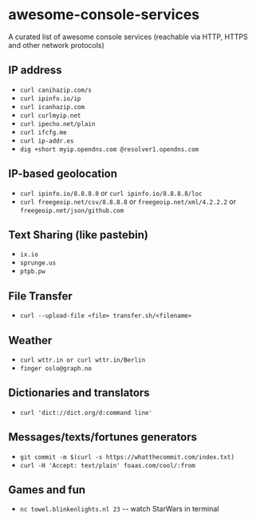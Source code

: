 # awesome-console-services
A curated list of awesome console services (reachable via HTTP, HTTPS and other network protocols)


## IP address

* `curl canihazip.com/s`
* `curl ipinfo.io/ip`
* `curl icanhazip.com`
* `curl curlmyip.net`
* `curl ipecho.net/plain`
* `curl ifcfg.me`
* `curl ip-addr.es`
* `dig +short myip.opendns.com @resolver1.opendns.com`

## IP-based geolocation

* `curl ipinfo.io/8.8.8.8` or `curl ipinfo.io/8.8.8.8/loc`
* `curl freegeoip.net/csv/8.8.8.8` or `freegeoip.net/xml/4.2.2.2` or `freegeoip.net/json/github.com`

## Text Sharing (like pastebin)

* `ix.io`
* `sprunge.us`
* `ptpb.pw`

## File Transfer

* `curl --upload-file <file> transfer.sh/<filename>`

## Weather 

* `curl wttr.in or curl wttr.in/Berlin`
* `finger oslo@graph.no`

## Dictionaries and translators

* `curl 'dict://dict.org/d:command line'`

## Messages/texts/fortunes generators

* `git commit -m $(curl -s https://whatthecommit.com/index.txt)`
* `curl -H 'Accept: text/plain' foaas.com/cool/:from`

## Games and fun

* `nc towel.blinkenlights.nl 23` -- watch StarWars in terminal
